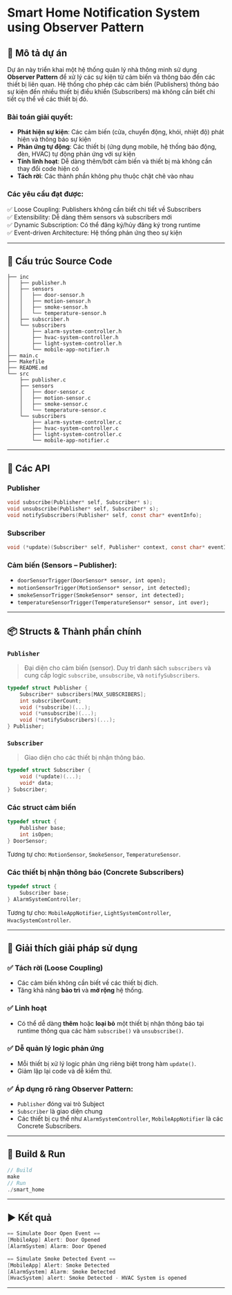 # Smart Home Notification System using Observer Pattern

## 📝 Mô tả dự án
Dự án này triển khai một hệ thống quản lý nhà thông minh sử dụng **Observer Pattern** để xử lý các sự kiện từ cảm biến và thông báo đến các thiết bị liên quan. Hệ thống cho phép các cảm biến (Publishers) thông báo sự kiện đến nhiều thiết bị điều khiển (Subscribers) mà không cần biết chi tiết cụ thể về các thiết bị đó.

### Bài toán giải quyết:
- **Phát hiện sự kiện**: Các cảm biến (cửa, chuyển động, khói, nhiệt độ) phát hiện và thông báo sự kiện
- **Phản ứng tự động**: Các thiết bị (ứng dụng mobile, hệ thống báo động, đèn, HVAC) tự động phản ứng với sự kiện
- **Tính linh hoạt**: Dễ dàng thêm/bớt cảm biến và thiết bị mà không cần thay đổi code hiện có
- **Tách rời**: Các thành phần không phụ thuộc chặt chẽ vào nhau

### Các yêu cầu đạt được:
✅ Loose Coupling: Publishers không cần biết chi tiết về Subscribers  
✅ Extensibility: Dễ dàng thêm sensors và subscribers mới  
✅ Dynamic Subscription: Có thể đăng ký/hủy đăng ký trong runtime  
✅ Event-driven Architecture: Hệ thống phản ứng theo sự kiện  

---
## 🧱 Cấu trúc Source Code

```
├── inc
│   ├── publisher.h
│   ├── sensors
│   │   ├── door-sensor.h
│   │   ├── motion-sensor.h
│   │   ├── smoke-sensor.h
│   │   └── temperature-sensor.h
│   ├── subscriber.h
│   └── subscribers
│       ├── alarm-system-controller.h
│       ├── hvac-system-controller.h
│       ├── light-system-controller.h
│       └── mobile-app-notifier.h
├── main.c
├── Makefile
├── README.md
└── src
    ├── publisher.c
    ├── sensors
    │   ├── door-sensor.c
    │   ├── motion-sensor.c
    │   ├── smoke-sensor.c
    │   └── temperature-sensor.c
    └── subscribers
        ├── alarm-system-controller.c
        ├── hvac-system-controller.c
        ├── light-system-controller.c
        └── mobile-app-notifier.c
```

---

## 🔌 Các API

### Publisher

```c
void subscribe(Publisher* self, Subscriber* s);
void unsubscribe(Publisher* self, Subscriber* s);
void notifySubscribers(Publisher* self, const char* eventInfo);
````

### Subscriber

```c
void (*update)(Subscriber* self, Publisher* context, const char* eventInfo);
```

### Cảm biến (Sensors – Publisher):

* `doorSensorTrigger(DoorSensor* sensor, int open);`
* `motionSensorTrigger(MotionSensor* sensor, int detected);`
* `smokeSensorTrigger(SmokeSensor* sensor, int detected);`
* `temperatureSensorTrigger(TemperatureSensor* sensor, int over);`

---

## 📦 Structs & Thành phần chính

### `Publisher`

> Đại diện cho cảm biến (sensor). Duy trì danh sách `subscribers` và cung cấp logic `subscribe`, `unsubscribe`, và `notifySubscribers`.

```c
typedef struct Publisher {
    Subscriber* subscribers[MAX_SUBSCRIBERS];
    int subscriberCount;
    void (*subscribe)(...);
    void (*unsubscribe)(...);
    void (*notifySubscribers)(...);
} Publisher;
```

### `Subscriber`

> Giao diện cho các thiết bị nhận thông báo.

```c
typedef struct Subscriber {
    void (*update)(...);
    void* data;
} Subscriber;
```

### Các struct cảm biến

```c
typedef struct {
    Publisher base;
    int isOpen;
} DoorSensor;
```

Tương tự cho: `MotionSensor`, `SmokeSensor`, `TemperatureSensor`.

### Các thiết bị nhận thông báo (Concrete Subscribers)

```c
typedef struct {
    Subscriber base;
} AlarmSystemController;
```

Tương tự cho: `MobileAppNotifier`, `LightSystemController`, `HvacSystemController`.

---

## 🧠 Giải thích giải pháp sử dụng

### ✅ Tách rời (Loose Coupling)

* Các cảm biến không cần biết về các thiết bị đích.
* Tăng khả năng **bảo trì** và **mở rộng** hệ thống.

### ✅ Linh hoạt

* Có thể dễ dàng **thêm** hoặc **loại bỏ** một thiết bị nhận thông báo tại runtime thông qua các hàm `subscribe()` và `unsubscribe()`.

### ✅ Dễ quản lý logic phản ứng

* Mỗi thiết bị xử lý logic phản ứng riêng biệt trong hàm `update()`.
* Giảm lặp lại code và dễ kiểm thử.

### ✅ Áp dụng rõ ràng Observer Pattern:

* `Publisher` đóng vai trò Subject
* `Subscriber` là giao diện chung
* Các thiết bị cụ thể như `AlarmSystemController`, `MobileAppNotifier` là các Concrete Subscribers.

---

## 🔧 Build & Run

```c
// Build
make
// Run
./smart_home
```

---

## ▶️ Kết quả

```c
== Simulate Door Open Event ==
[MobileApp] Alert: Door Opened
[AlarmSystem] Alarm: Door Opened

== Simulate Smoke Detected Event ==
[MobileApp] Alert: Smoke Detected
[AlarmSystem] Alarm: Smoke Detected
[HvacSystem] alert: Smoke Detected - HVAC System is opened
```

---